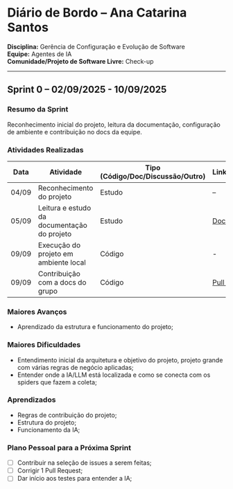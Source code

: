 # Diário de Bordo – Ana Catarina Santos

**Disciplina:** Gerência de Configuração e Evolução de Software  
**Equipe:** Agentes de IA  
**Comunidade/Projeto de Software Livre:** Check-up  

---

## Sprint 0 – 02/09/2025 - 10/09/2025

### Resumo da Sprint

Reconhecimento inicial do projeto, leitura da documentação, configuração de ambiente e contribuição no docs da equipe.

### Atividades Realizadas

| Data  | Atividade                                   | Tipo (Código/Doc/Discussão/Outro) | Link/Referência | Status    |
| ----- | ------------------------------------------- | --------------------------------- | --------------- | --------- |
| 04/09 | Reconhecimento do projeto                   | Estudo                            | –               | Concluído |
| 05/09 | Leitura e estudo da documentação do projeto | Estudo                            | [Documentação](https://github.com/GCES-EhFake-Fork/checkUp/blob/develop/README.md)               | Concluído |
| 09/09 | Execução do projeto em ambiente local       | Código                            | -    | Concluído |
| 09/09 | Contribuição com a docs do grupo     | Código                         | [Pull Request](https://github.com/GCES-EhFake-Fork/docs-interno/pull/5)   | Concluído |

### Maiores Avanços

* Aprendizado da estrutura e funcionamento do projeto;

### Maiores Dificuldades

* Entendimento inicial da arquitetura e objetivo do projeto, projeto grande com várias regras de negócio aplicadas;
* Entender onde a IA/LLM está localizada e como se conecta com os spiders que fazem a coleta;

### Aprendizados

* Regras de contribuição do projeto;
* Estrutura do projeto;
* Funcionamento da IA;

### Plano Pessoal para a Próxima Sprint

* [ ] Contribuir na seleção de issues a serem feitas;
* [ ] Corrigir 1 Pull Request;
* [ ] Dar início aos testes para entender a IA;
